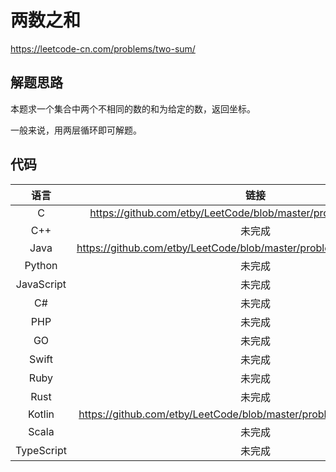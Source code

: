 # 两数之和

https://leetcode-cn.com/problems/two-sum/

## 解题思路

本题求一个集合中两个不相同的数的和为给定的数，返回坐标。

一般来说，用两层循环即可解题。

## 代码

|    语言    |                             链接                             |
| :--------: | :----------------------------------------------------------: |
|     C      | https://github.com/etby/LeetCode/blob/master/problemset/1/c/main.c |
|    C++     |                            未完成                            |
|    Java    | https://github.com/etby/LeetCode/blob/master/problemset/1/java/main.java |
|   Python   |                            未完成                            |
| JavaScript |                            未完成                            |
|     C#     |                            未完成                            |
|    PHP     |                            未完成                            |
|     GO     |                            未完成                            |
|   Swift    |                            未完成                            |
|    Ruby    |                            未完成                            |
|    Rust    |                            未完成                            |
|   Kotlin   | https://github.com/etby/LeetCode/blob/master/problemset/1/kotlin/main.kt |
|   Scala    |                            未完成                            |
| TypeScript |                            未完成                            |
